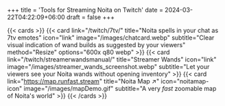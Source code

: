+++
title = 'Tools for Streaming Noita on Twitch'
date = 2024-03-22T04:22:09+06:00
draft = false
+++

{{< cards >}}
{{< card  link="/twitch/7tv/" title="Noita spells in your chat as 7tv emotes" icon="link" image="/images/chatcard.webp" subtitle="Clear visual indication of wand builds as suggested by your viewers" method="Resize" options="600x q80 webp" >}}
{{< card link="/twitch/streamerwandsmanual/" title="Streamer Wands" icon="link" image="/images/streamer_wands_screenshot.webp" subtitle="Let your viewers see your Noita wands without opening inventory" >}}
{{< card link="https://map.runfast.stream" title="Noita Map ↗" icon="noitamap-icon" image="/images/mapDemo.gif" subtitle="A very *fast* zoomable map of Noita's world" >}}
{{< /cards >}}
